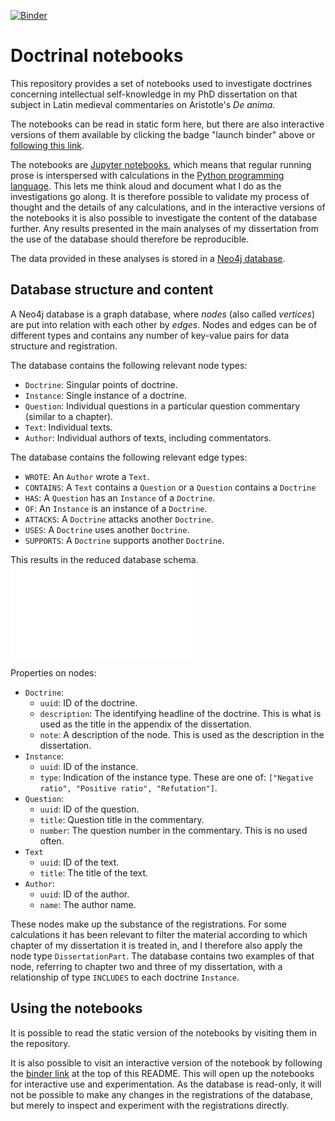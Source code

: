 [![Binder](https://mybinder.org/badge.svg)](https://mybinder.org/v2/gh/stenskjaer/notebooks/master)

# Doctrinal notebooks

This repository provides a set of notebooks used to investigate doctrines
concerning intellectual self-knowledge in my PhD dissertation on that subject in
Latin medieval commentaries on Aristotle's *De anima*. 

The notebooks can be read in static form here, but there are also interactive
versions of them available by clicking the badge "launch binder" above or
[following this link](https://mybinder.org/v2/gh/stenskjaer/notebooks/master).

The notebooks are [Jupyter notebooks](https://jupyter.org/), which means that
regular running prose is interspersed with calculations in the [Python
programming language](https://python.org). This lets me think aloud and document
what I do as the investigations go along. It is therefore possible to validate
my process of thought and the details of any calculations, and in the
interactive versions of the notebooks it is also possible to investigate the
content of the database further. Any results presented in the main analyses of
my dissertation from the use of the database should therefore be reproducible.

The data provided in these analyses is stored in a [Neo4j
database](https://neo4j.com/).

## Database structure and content

A Neo4j database is a graph database, where *nodes* (also called *vertices*) are
put into relation with each other by *edges*. Nodes and edges can be of
different types and contains any number of key-value pairs for data structure
and registration.

The database contains the following relevant node types:

- `Doctrine`: Singular points of doctrine.
- `Instance`: Single instance of a doctrine.
- `Question`: Individual questions in a particular question commentary (similar
  to a chapter).
- `Text`: Individual texts.
- `Author`: Individual authors of texts, including commentators.

The database contains the following relevant edge types:

- `WROTE`: An `Author` wrote a `Text`.
- `CONTAINS`: A `Text` contains a `Question` or a `Question` contains a
  `Doctrine`
- `HAS`: A `Question` has an `Instance` of a `Doctrine`.
- `OF`: An `Instance` is an instance of a `Doctrine`.
- `ATTACKS`: A `Doctrine` attacks another `Doctrine`.
- `USES`: A `Doctrine` uses another `Doctrine`.
- `SUPPORTS`: A `Doctrine` supports another `Doctrine`.

This results in the reduced database schema.
![Illustration of the reduced graph schema](/graphics/db-schema.pdf "Graph
schema illustration")

Properties on nodes:
- `Doctrine`: 
  - `uuid`: ID of the doctrine.
  - `description`: The identifying headline of the doctrine. This is what is
    used as the title in the appendix of the dissertation.
  - `note`: A description of the node. This is used as the description in the
    dissertation. 
- `Instance`:
  - `uuid`: ID of the instance.
  - `type`: Indication of the instance type. These are one of: `["Negative
    ratio", "Positive ratio", "Refutation"]`.
- `Question`:
  - `uuid`: ID of the question.
  - `title`: Question title in the commentary.
  - `number`: The question number in the commentary. This is no used often.
- `Text`
  - `uuid`: ID of the text.
  - `title`: The title of the text.
- `Author`:
  - `uuid`: ID of the author.
  - `name`: The author name.

These nodes make up the substance of the registrations. For some calculations it
has been relevant to filter the material according to which chapter of my
dissertation it is treated in, and I therefore also apply the node type
`DissertationPart`. The database contains two examples of that node, referring
to chapter two and three of my dissertation, with a relationship of type
`INCLUDES` to each doctrine `Instance`.

## Using the notebooks

It is possible to read the static version of the notebooks by visiting them in
the repository.

It is also possible to visit an interactive version of the notebook by following
the 
[binder link](https://mybinder.org/v2/gh/stenskjaer/notebooks/master) at the top
of this README. This will open up the notebooks for interactive use and
experimentation. As the database is read-only, it will not be possible to make
any changes in the registrations of the database, but merely to inspect and
experiment with the registrations directly.

